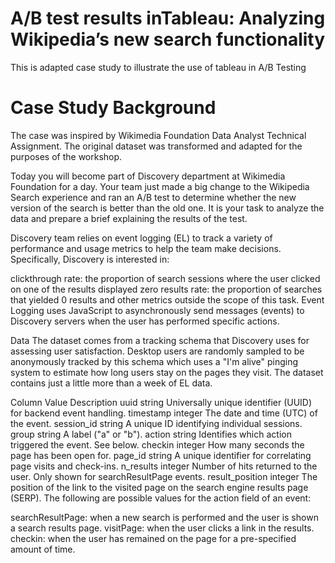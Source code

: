 # A/B test results inTableau: Analyzing Wikipedia’s new search functionality
This is adapted case study to illustrate the use of tableau in A/B Testing

# Case Study Background
The case was inspired by Wikimedia Foundation Data Analyst Technical Assignment. The original dataset was transformed and adapted for the purposes of the workshop.

Today you will become part of Discovery department at Wikimedia Foundation for a day. Your team just made a big change to the Wikipedia Search experience and ran an A/B test to determine whether the new version of the search is better than the old one. It is your task to analyze the data and prepare a brief explaining the results of the test.

Discovery team relies on event logging (EL) to track a variety of performance and usage metrics to help the team make decisions. Specifically, Discovery is interested in:

clickthrough rate: the proportion of search sessions where the user clicked on one of the results displayed
zero results rate: the proportion of searches that yielded 0 results
and other metrics outside the scope of this task. Event Logging uses JavaScript to asynchronously send messages (events) to Discovery servers when the user has performed specific actions.

Data
The dataset comes from a tracking schema that Discovery uses for assessing user satisfaction. Desktop users are randomly sampled to be anonymously tracked by this schema which uses a "I'm alive" pinging system to estimate how long users stay on the pages they visit. The dataset contains just a little more than a week of EL data.

Column	Value	Description
uuid	string	Universally unique identifier (UUID) for backend event handling.
timestamp	integer	The date and time (UTC) of the event.
session_id	string	A unique ID identifying individual sessions.
group	string	A label ("a" or "b").
action	string	Identifies which action triggered the event. See below.
checkin	integer	How many seconds the page has been open for.
page_id	string	A unique identifier for correlating page visits and check-ins.
n_results	integer	Number of hits returned to the user. Only shown for searchResultPage events.
result_position	integer	The position of the link to the visited page on the search engine results page (SERP).
The following are possible values for the action field of an event:

searchResultPage: when a new search is performed and the user is shown a search results page.
visitPage: when the user clicks a link in the results.
checkin: when the user has remained on the page for a pre-specified amount of time.
